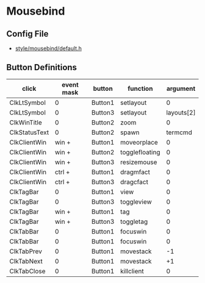 

# Mousebind


## Config File

* [style/mousebind/default.h](https://github.com/samwhelp/cordwm/blob/main/asset/src/cordwm/style/mousebind/default.h)


## Button Definitions
| click         | event mask |  button    |  function     | argument      |
| ------------- | ---------- | ---------- | ------------- | ------------- |
| ClkLtSymbol   |   0        |  Button1   | setlayout     | 0             |
| ClkLtSymbol   |   0        |  Button3   | setlayout     | layouts[2]    |
| ClkWinTitle   |   0        |  Button2   | zoom          | 0             |
| ClkStatusText |   0        |  Button2   | spawn         | termcmd       |
| ClkClientWin  |   win +    |  Button1   | moveorplace   | 0             |
| ClkClientWin  |   win +    |  Button2   | togglefloating| 0             |
| ClkClientWin  |   win +    |  Button3   | resizemouse   | 0             |
| ClkClientWin  |  ctrl +    |  Button1   | dragmfact     | 0             |
| ClkClientWin  |  ctrl +    |  Button3   | dragcfact     | 0             |
| ClkTagBar     |  0         |  Button1   | view          | 0             |
| ClkTagBar     |  0         |  Button3   | toggleview    | 0             |
| ClkTagBar     |  win +     |  Button1   | tag           | 0             |
| ClkTagBar     |  win +     |  Button3   | toggletag     | 0             |
| ClkTabBar     |  0         |  Button1   | focuswin      | 0             |
| ClkTabBar     |  0         |  Button1   | focuswin      | 0             |
| ClkTabPrev    |  0         |  Button1   | movestack     |-1             |
| ClkTabNext    |  0         |  Button1   | movestack     |+1             |
| ClkTabClose   |  0         |  Button1   | killclient    | 0             |
